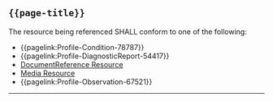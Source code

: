 ## <code>{{page-title}}</code>

The resource being referenced SHALL conform to one of the following:
* {{pagelink:Profile-Condition-78787}}
* {{pagelink:Profile-DiagnosticReport-54417}}
* <a href="https://hl7.org/fhir/R4/DocumentReference.html">DocumentReference Resource</a>
* [Media Resource](https://hl7.org/fhir/R4/Media.html)
* {{pagelink:Profile-Observation-67521}}

---